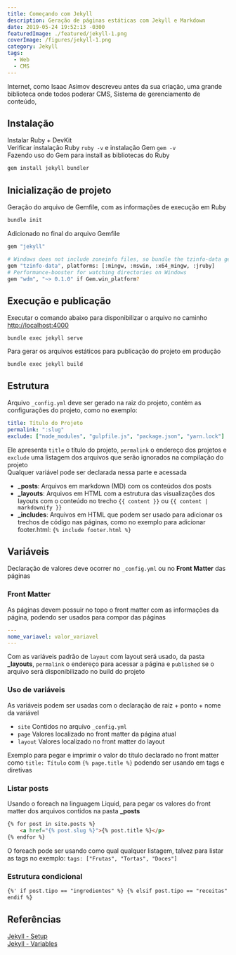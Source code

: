 ```yaml
---
title: Começando com Jekyll
description: Geração de páginas estáticas com Jekyll e Markdown
date: 2019-05-24 19:52:13 -0300
featuredImage: ./featured/jekyll-1.png
coverImage: /figures/jekyll-1.png
category: Jekyll
tags:
  - Web
  - CMS
---
```


Internet, como Isaac Asimov descreveu antes da sua criação, uma grande biblioteca onde todos poderar CMS, Sistema de gerenciamento de conteúdo,

## Instalação

Instalar Ruby + DevKit  
Verificar instalação Ruby `ruby -v` e instalação Gem `gem -v`  
Fazendo uso do Gem para install as bibliotecas do Ruby

```bash
gem install jekyll bundler
```

## Inicialização de projeto

Geração do arquivo de Gemfile, com as informações de execução em Ruby

```bash
bundle init
```

Adicionado no final do arquivo Gemfile

```bash
gem "jekyll"

# Windows does not include zoneinfo files, so bundle the tzinfo-data gem
gem "tzinfo-data", platforms: [:mingw, :mswin, :x64_mingw, :jruby]
# Performance-booster for watching directories on Windows
gem "wdm", "~> 0.1.0" if Gem.win_platform?
```

## Execução e publicação

Executar o comando abaixo para disponibilizar o arquivo no caminho [http://localhost:4000](http://localhost:4000)

```shell
bundle exec jekyll serve
```

Para gerar os arquivos estáticos para publicação do projeto em produção

```shell
bundle exec jekyll build
```

## Estrutura

Arquivo `_config.yml` deve ser gerado na raiz do projeto, contém as configurações do projeto, como no exemplo:

```yml
title: Título do Projeto
permalink: ":slug"
exclude: ["node_modules", "gulpfile.js", "package.json", "yarn.lock"]
```

Ele apresenta `title` o título do projeto, `permalink` o endereço dos projetos e `exclude` uma listagem dos arquivos que serão ignorados na compilação do projeto  
Qualquer variável pode ser declarada nessa parte e acessada

- **\_posts**: Arquivos em markdown (MD) com os conteúdos dos posts
- **\_layouts**: Arquivos em HTML com a estrutura das visualizações dos layouts com o conteúdo no trecho `{{ content }}` ou `{{ content | markdownify }}`
- **\_includes**: Arquivos em HTML que podem ser usado para adicionar os trechos de código nas páginas, como no exemplo para adicionar footer.html: `{% include footer.html %}`

## Variáveis

Declaração de valores deve ocorrer no `_config.yml` ou no **Front Matter** das páginas

### Front Matter

As páginas devem possuir no topo o front matter com as informações da página, podendo ser usados para compor das páginas

```yml
---
nome_variavel: valor_variavel
---
```

Com as variáveis padrão de `layout` com layout será usado, da pasta **\_layouts**, `permalink` o endereço para acessar a página e `published` se o arquivo será disponibilizado no build do projeto

### Uso de variáveis

As variáveis podem ser usadas com o declaração de raiz + ponto + nome da variável

- `site` Contidos no arquivo `_config.yml`
- `page` Valores localizado no front matter da página atual
- `layout` Valores localizado no front matter do layout

Exemplo para pegar e imprimir o valor do título declarado no front matter como `title: Título` com `{% page.title %}` podendo ser usando em tags e diretivas

### Listar posts

Usando o foreach na linguagem Liquid, para pegar os valores do front matter dos arquivos contidos na pasta **\_posts**

```html
{% for post in site.posts %}
    <a href="{% post.slug %}">{% post.title %}</p>
{% endfor %}
```

O foreach pode ser usando como qual qualquer listagem, talvez para listar as tags no exemplo: `tags: ["Frutas", "Tortas", "Doces"]`

### Estrutura condicional

```html
{%' if post.tipo == "ingredientes" %} {% elsif post.tipo == "receitas" %} {%
endif %}
```

## Referências

[Jekyll - Setup](https://jekyllrb.com/docs/step-by-step/01-setup/)  
[Jekyll - Variables](https://jekyllrb.com/docs/variables/)
